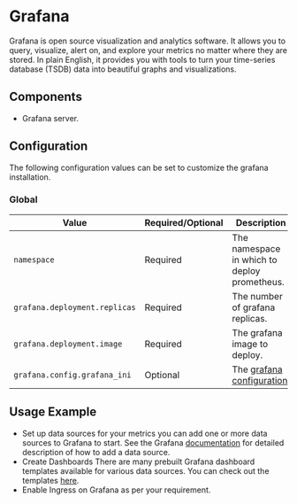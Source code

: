 # Grafana

Grafana is open source visualization and analytics software. It allows you to query, visualize, alert on, and explore your metrics no matter where they are stored. In plain English, it provides you with tools to turn your time-series database (TSDB) data into beautiful graphs and visualizations.

## Components

- Grafana server.

## Configuration

The following configuration values can be set to customize the grafana installation.

### Global

| Value | Required/Optional | Description |
|-------|-------------------|-------------|
| `namespace` | Required | The namespace in which to deploy prometheus. |
| `grafana.deployment.replicas` | Required | The number of grafana replicas. |
| `grafana.deployment.image` | Required | The grafana image to deploy. |
| `grafana.config.grafana_ini` | Optional | The [grafana configuration](https://github.com/grafana/grafana/blob/master/conf/defaults.ini). |

## Usage Example

- Set up data sources for your metrics
you can add one or more data sources to Grafana to start. See the Grafana [documentation](https://grafana.com/docs/grafana/latest/datasources/add-a-data-source/) for detailed description of how to add a data source.
- Create Dashboards
There are many prebuilt Grafana dashboard templates available for various data sources. You can check out the templates [here](https://grafana.com/grafana/dashboards).
- Enable Ingress on Grafana as per your requirement.
